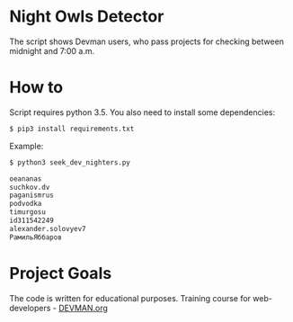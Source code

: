 # Night Owls Detector

The script shows Devman users, who pass projects for checking between midnight and 7:00 a.m.

# How to

Script requires python 3.5. You also need to install some dependencies:

```bash
$ pip3 install requirements.txt
```

Example:
```bash
$ python3 seek_dev_nighters.py 

oeananas
suchkov.dv
paganismrus
podvodka
timurgosu
id311542249
alexander.solovyev7
РамильЯббаров

```

# Project Goals

The code is written for educational purposes. Training course for web-developers - [DEVMAN.org](https://devman.org)
